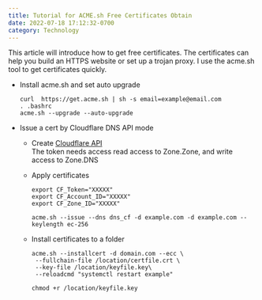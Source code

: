 ```yaml
---
title: Tutorial for ACME.sh Free Certificates Obtain
date: 2022-07-18 17:12:32-0700
category: Technology
---
```


This article will introduce how to get free certificates. The certificates can help you build an HTTPS website or set up a trojan proxy. I use the acme.sh tool to get certificates quickly.

- Install acme.sh and set auto upgrade

  ```shell
  curl  https://get.acme.sh | sh -s email=example@email.com
  . .bashrc
  acme.sh --upgrade --auto-upgrade
  ```

- Issue a cert by Cloudflare DNS API mode

  - Create [Cloudflare API](https://dash.cloudflare.com/profile)  
    The token needs access read access to Zone.Zone, and write access to Zone.DNS

  - Apply certificates

    ```shell
    export CF_Token="XXXXX"
    export CF_Account_ID="XXXXX"
    export CF_Zone_ID="XXXXX"

    acme.sh --issue --dns dns_cf -d example.com -d example.com --keylength ec-256
    ```

  - Install certificates to a folder

    ```shell
    acme.sh --installcert -d domain.com --ecc \
     --fullchain-file /location/certfile.crt \
     --key-file /location/keyfile.key\
     --reloadcmd "systemctl restart example"
    
    chmod +r /location/keyfile.key
    ```
